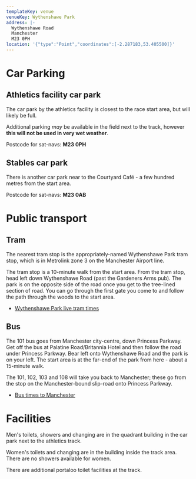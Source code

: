 ```yaml
---
templateKey: venue
venueKey: Wythenshawe Park
address: |-
  Wythenshawe Road
  Manchester
  M23 0PH
location: '{"type":"Point","coordinates":[-2.287183,53.405500]}'
---
```

# Car Parking

## Athletics facility car park

The car park by the athletics facility is closest to the race start area, but
will likely be full.

Additional parking *may* be available in the field next to the track, however
**this will not be used in very wet weather**.

Postcode for sat-navs: **M23 0PH**

## Stables car park

There is another car park near to the Courtyard Café - a few hundred metres from
the start area.

Postcode for sat-navs: **M23 0AB**

# Public transport

## Tram

The nearest tram stop is the appropriately-named Wythenshawe Park tram stop,
which is in Metrolink zone 3 on the Manchester Airport line.

The tram stop is a 10-minute walk from the start area. From the tram stop, head
left down Wythenshawe Road (past the Gardeners Arms pub). The park is on the
opposite side of the road once you get to the tree-lined section of road. You
can go through the first gate you come to and follow the path through the woods
to the start area.

* [Wythenshawe Park live tram times](https://tfgm.com/public-transport/tram/stops/wythenshawe-park-tram)

## Bus

The 101 bus goes from Manchester city-centre, down Princess Parkway. Get off the
bus at Palatine Road/Britannia Hotel and then follow the road under Princess 
Parkway. Bear left onto Wythenshawe Road and the park is on your left.
The start area is at the far-end of the park from here - about a 15-minute walk.

The 101, 102, 103 and 108 will take you back to Manchester; these go from the
stop on the Manchester-bound slip-road onto Princess Parkway.

* [Bus times to Manchester](https://tfgm.com/public-transport/bus/stops/1800SB42011/)

# Facilities

Men's toilets, showers and changing are in the quadrant building in the car park
next to the athletics track.

Women's toilets and changing are in the building inside the track area. There are
no showers available for women.

There are additional portaloo toilet facilities at the track.
